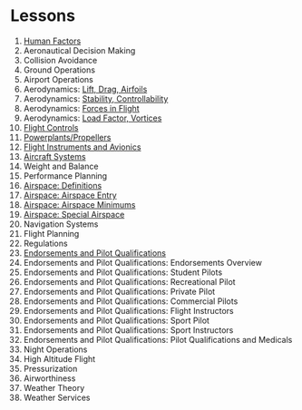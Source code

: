 # Lessons

1. [Human Factors](/docs/lesson-plans/human-factors)
2. Aeronautical Decision Making
3. Collision Avoidance
4. Ground Operations
5. Airport Operations
6. Aerodynamics: [Lift, Drag, Airfoils](/docs/lesson-plans/aerodynamics/lift-drag)
7. Aerodynamics: [Stability, Controllability](/docs/lesson-plans/aerodynamics/stability)
8. Aerodynamics: [Forces in Flight](/docs/lesson-plans/aerodynamics/forces)
9. Aerodynamics: [Load Factor, Vortices](/docs/lesson-plans/aerodynamics/load-factor)
10. [Flight Controls](/docs/lesson-plans/flight-controls)
11. [Powerplants/Propellers](/docs/lesson-plans/powerplants)
12. [Flight Instruments and Avionics](/docs/lesson-plans/flight-instruments)
13. [Aircraft Systems](/docs/lesson-plans/systems)
14. Weight and Balance
15. Performance Planning
16. [Airspace: Definitions](/docs/lesson-plans/airspace/airspace-definitions)
17. [Airspace: Airspace Entry](/docs/lesson-plans/airspace/b-airspace-entry)
18. [Airspace: Airspace Minimums](/docs/lesson-plans/airspace/c-airspace-minimums)
19. [Airspace: Special Airspace](/docs/lesson-plans/airspace/d-airspace-special)
20. Navigation Systems
21. Flight Planning
22. Regulations
23. [Endorsements and Pilot Qualifications](/docs/lesson-plans/endorsements-logbooks)
24. Endorsements and Pilot Qualifications: Endorsements Overview
25. Endorsements and Pilot Qualifications: Student Pilots
26. Endorsements and Pilot Qualifications: Recreational Pilot
27. Endorsements and Pilot Qualifications: Private Pilot
28. Endorsements and Pilot Qualifications: Commercial Pilots
29. Endorsements and Pilot Qualifications: Flight Instructors
30. Endorsements and Pilot Qualifications: Sport Pilot
31. Endorsements and Pilot Qualifications: Sport Instructors
32. Endorsements and Pilot Qualifications: Pilot Qualifications and Medicals
33. Night Operations
34. High Altitude Flight
35. Pressurization
36. Airworthiness
37. Weather Theory
38. Weather Services
